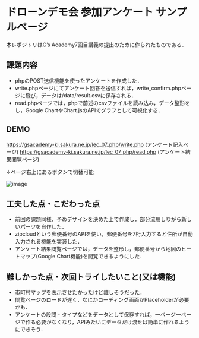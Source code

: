 # ドローンデモ会 参加アンケート サンプルページ
本レポジトリはG’s Academy7回目講義の提出のために作られたものである．


## 課題内容
- phpのPOST送信機能を使ったアンケートを作成した．
- write.phpページにてアンケート回答を送信すれば，write_confirm.phpページに飛び，データは/data/result.csvに保存される．
- read.phpページでは，phpで前述のcsvファイルを読み込み，データ整形をし，Google ChartやChart.jsのAPIでグラフとして可視化する．

## DEMO
https://gsacademy-ki.sakura.ne.jp/lec_07_php/write.php (アンケート記入ページ)
https://gsacademy-ki.sakura.ne.jp/lec_07_php/read.php (アンケート結果閲覧ページ)

↓ページ右上にあるボタンで切替可能

![image](https://github.com/user-attachments/assets/71198247-939c-4ed3-8332-bdd5d238b2de)


## 工夫した点・こだわった点
- 前回の課題同様，予めデザインを決めた上で作成し，部分流用しながら新しいパーツを自作した．
- zipcloudという郵便番号のAPIを使い，郵便番号を7桁入力すると住所が自動入力される機能を実装した．
- アンケート結果閲覧ページでは，データを整形し，郵便番号から地図のヒートマップ(Google Chart機能)を閲覧できるようにした．

## 難しかった点・次回トライしたいこと(又は機能)
- 市町村マップを表示させたかったけど難しそうだった．
- 閲覧ページのロードが遅く，なにかローディング画面かPlaceholderが必要かも．
- アンケートの設問・タイプなどをデータとして保存すれば，一ページ一ページで作る必要がなくなり，APIみたいにデータだけ渡せば簡単に作れるようにできそう．

